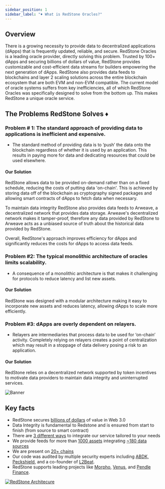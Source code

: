 ```yaml
---
sidebar_position: 1
sidebar_label: "♦️ What is RedStone Oracles?"
---
```


## Overview

There is a growing necessity to provide data to decentralized applications (dApps) that is frequently updated, reliable, and secure. RedStone Oracles is a leading oracle provider, directly solving this problem. Trusted by 100+ dApps and securing billions of dollars of value, RedStone provides customizable and cost-efficient data streams for builders empowering the next generation of dApps. RedStone also provides data feeds to blockchains and layer 2 scaling solutions across the entire blockchain ecosystem that are both EVM and non-EVM compatible. The current model of oracle systems suffers from key inefficiencies, all of which RedStone Oracles was specifically designed to solve from the bottom up. This makes RedStone a unique oracle service.

## The Problems RedStone Solves ♦️

### Problem # 1: The standard approach of providing data to applications is inefficient and expensive. 
- The standard method of providing data is to ‘push’ the data onto the blockchain regardless of whether it is used by an application. This results in paying more for data and dedicating resources that could be used elsewhere. 

#### Our Solution

RedStone allows data to be provided on-demand rather than on a fixed schedule, reducing the costs of putting data 'on-chain'. This is achieved by storing data off of the blockchain as cryptography signed packages and allowing smart contracts of dApps to fetch data when necessary. 

To maintain data integrity RedStone also provides data feeds to Arweave, a decentralized network that provides data storage. Arweave's decentralized network makes it tamper-proof, therefore any data provided by RedStone to Arweave acts as a unbiased source of truth about the historical data provided by RedStone. 

Overall, RedStone's approach improves efficiency for dApps and significantly reduces the costs for dApps to access data feeds. 


### Problem #2: The typical monolithic architecture of oracles limits scalability.

- A consequence of a monolithic architecture is that makes it challenging for protocols to reduce latency and list new assets.

#### Our Solution

RedStone was designed with a modular architecture making it easy to incorporate new assets and reduces latency, allowing dApps to scale more efficiently.


### Problem #3: dApps are overly dependent on relayers.

- Relayers are intermediaries that process data to be used for ‘on-chain’ activity. Completely relying on relayers creates a point of centralization which may result in a stoppage of data delivery posing a risk to an application.

#### Our Solution

RedStone relies on a decentralized network supported by token incentives to motivate data providers to maintain data integrity and uninterrupted services. 

![Banner](/img/redstone-banner.png)



## Key facts

- RedStone secures [billions of dollars](https://defillama.com/oracles/RedStone?borrowed=true&doublecounted=true) of value in Web 3.0
- Data Integrity is fundamental to Redstone and is ensured from start to finish (from source to smart contract)
- There are [3 different ways](https://docs.redstone.finance/docs/smart-contract-devs/how-it-works#3-ways-to-integrate) to integrate our service tailored to your needs
- We provide feeds for more than [1000 assets](https://app.redstone.finance/#/app/tokens) integrating [~180 data sources](https://app.redstone.finance/#/app/sources)
- We are present on [20+ chains](https://showroom.redstone.finance/)
- Our code was audited by multiple security experts including [ABDK,](https://abdk.consulting/) [Peckshield](https://peckshield.com/), and a co-founder of [L2Beat](https://pl.linkedin.com/company/l2beat#:~:text=Join%20Piotr%20Szlachciak%20Cofounder%20%26%20CEO,insights%20shaping%20the%20%23DeFi%20landscape!).
- RedStone supports leading projects like [Morpho](https://morpho.org/), [Venus](https://venus.io/), and [Pendle Finance](https://www.pendle.finance/).



<a href="https://raw.githubusercontent.com/redstone-finance/redstone-docs/main/static/img/redstone-architecture-simple.png">
  <img alt="RedStone Architecure" src="/img/redstone-architecture-simple.png" target="_blank"/>
</a>

<!-- ## Building blocks

The RedStone ecosystem could be divided into 3 main areas:

- **Data provision** is responsible for fetching the data from external sources, transforming it into a common format, signing it, and broadcasting the collected information.
  - Implemented as → [RedStone Oracle Node](https://github.com/redstone-finance/redstone-oracles-monorepo/tree/main/packages/oracle-node)

- **Data access** is responsible for serving data to end users by various means, such as a web portal, an HTTP API, on-chain feeds, or third-party applications.

  - Web portal → [RedStone App](https://github.com/redstone-finance/redstone-app)
  - HTTP API → [RedStone Api](https://github.com/redstone-finance/redstone-api)
  - EVM connector → [RedStone EVM connector](https://github.com/redstone-finance/redstone-oracles-monorepo/tree/main/packages/evm-connector)

- **Data integrity** is responsible for enforcing high quality of data by incentivizing providers with tokens for keeping their service and punishing them for outages and misrepresented data.
  - Concept → [Argue protocol](https://github.com/redstone-finance/redstone-oracles-monorepo/blob/main/packages/oracle-node/docs/DISPUTE_RESOLUTION.md)
  - Implementation → [RedStone eth contracts](https://github.com/redstone-finance/redstone-oracles-monorepo/tree/main/packages/eth-contracts) -->

